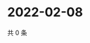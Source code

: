 # 2022-02-08

共 0 条

<!-- BEGIN WEIBO -->
<!-- 最后更新时间 Tue Feb 08 2022 16:16:59 GMT+0800 (China Standard Time) -->

<!-- END WEIBO -->
